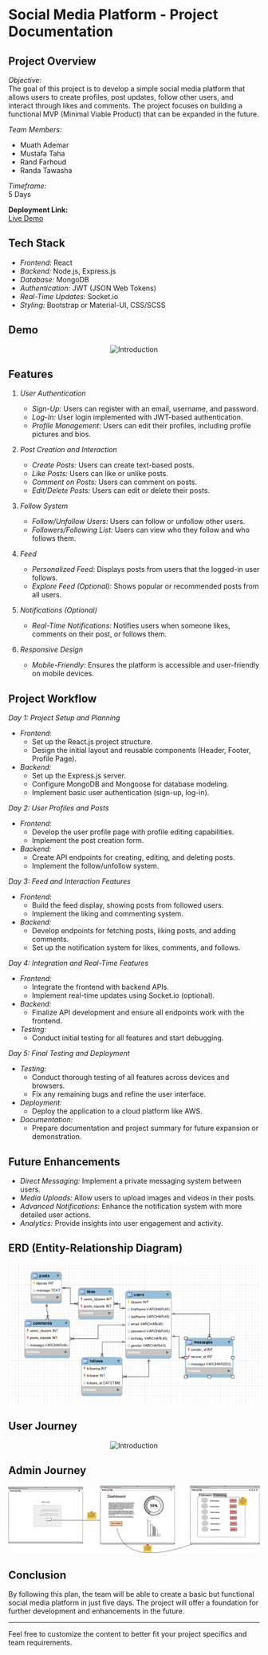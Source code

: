 # Social Media Platform - Project Documentation

## Project Overview
*Objective:*  
The goal of this project is to develop a simple social media platform that allows users to create profiles, post updates, follow other users, and interact through likes and comments. The project focuses on building a functional MVP (Minimal Viable Product) that can be expanded in the future.

*Team Members:*
- Muath Ademar
- Mustafa Taha
- Rand Farhoud
- Randa Tawasha

*Timeframe:*  
5 Days

**Deployment Link:**  
[Live Demo](http://51.20.56.131/)

## Tech Stack
- *Frontend:* React
- *Backend:* Node.js, Express.js
- *Database:* MongoDB
- *Authentication:* JWT (JSON Web Tokens)
- *Real-Time Updates:* Socket.io
- *Styling:* Bootstrap or Material-UI, CSS/SCSS

## Demo
<div align="center">
  <img src="linkup.gif" alt="Introduction" >
</div>

## Features
1. *User Authentication*
   - *Sign-Up:* Users can register with an email, username, and password.
   - *Log-In:* User login implemented with JWT-based authentication.
   - *Profile Management:* Users can edit their profiles, including profile pictures and bios.

2. *Post Creation and Interaction*
   - *Create Posts:* Users can create text-based posts.
   - *Like Posts:* Users can like or unlike posts.
   - *Comment on Posts:* Users can comment on posts.
   - *Edit/Delete Posts:* Users can edit or delete their posts.

3. *Follow System*
   - *Follow/Unfollow Users:* Users can follow or unfollow other users.
   - *Followers/Following List:* Users can view who they follow and who follows them.

4. *Feed*
   - *Personalized Feed:* Displays posts from users that the logged-in user follows.
   - *Explore Feed (Optional):* Shows popular or recommended posts from all users.

5. *Notifications (Optional)*
   - *Real-Time Notifications:* Notifies users when someone likes, comments on their post, or follows them.

6. *Responsive Design*
   - *Mobile-Friendly:* Ensures the platform is accessible and user-friendly on mobile devices.

## Project Workflow
*Day 1: Project Setup and Planning*
- *Frontend:*
  - Set up the React.js project structure.
  - Design the initial layout and reusable components (Header, Footer, Profile Page).
- *Backend:*
  - Set up the Express.js server.
  - Configure MongoDB and Mongoose for database modeling.
  - Implement basic user authentication (sign-up, log-in).

*Day 2: User Profiles and Posts*
- *Frontend:*
  - Develop the user profile page with profile editing capabilities.
  - Implement the post creation form.
- *Backend:*
  - Create API endpoints for creating, editing, and deleting posts.
  - Implement the follow/unfollow system.

*Day 3: Feed and Interaction Features*
- *Frontend:*
  - Build the feed display, showing posts from followed users.
  - Implement the liking and commenting system.
- *Backend:*
  - Develop endpoints for fetching posts, liking posts, and adding comments.
  - Set up the notification system for likes, comments, and follows.

*Day 4: Integration and Real-Time Features*
- *Frontend:*
  - Integrate the frontend with backend APIs.
  - Implement real-time updates using Socket.io (optional).
- *Backend:*
  - Finalize API development and ensure all endpoints work with the frontend.
- *Testing:*
  - Conduct initial testing for all features and start debugging.

*Day 5: Final Testing and Deployment*
- *Testing:*
  - Conduct thorough testing of all features across devices and browsers.
  - Fix any remaining bugs and refine the user interface.
- *Deployment:*
  - Deploy the application to a cloud platform like AWS.
- *Documentation:*
  - Prepare documentation and project summary for future expansion or demonstration.

## Future Enhancements
- *Direct Messaging:* Implement a private messaging system between users.
- *Media Uploads:* Allow users to upload images and videos in their posts.
- *Advanced Notifications:* Enhance the notification system with more detailed user actions.
- *Analytics:* Provide insights into user engagement and activity.

## ERD (Entity-Relationship Diagram)
<div align="center">
  <img src="ERD.png" alt="Introduction" >
</div>

## User Journey
<div align="center">
  <img src="User.png" alt="Introduction" >
</div>

## Admin Journey
<div align="center">
  <img src="Admin.png" alt="Introduction" >
</div>

## Conclusion
By following this plan, the team will be able to create a basic but functional social media platform in just five days. The project will offer a foundation for further development and enhancements in the future.

---

Feel free to customize the content to better fit your project specifics and team requirements.
